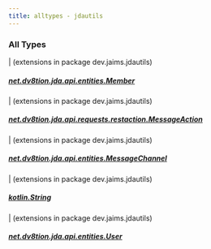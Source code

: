 ```yaml
---
title: alltypes - jdautils
---
```


### All Types

| (extensions in package dev.jaims.jdautils)

##### [net.dv8tion.jda.api.entities.Member](../dev.jaims.jdautils/net.dv8tion.jda.api.entities.-member/index.html)


| (extensions in package dev.jaims.jdautils)

##### [net.dv8tion.jda.api.requests.restaction.MessageAction](../dev.jaims.jdautils/net.dv8tion.jda.api.requests.restaction.-message-action/index.html)


| (extensions in package dev.jaims.jdautils)

##### [net.dv8tion.jda.api.entities.MessageChannel](../dev.jaims.jdautils/net.dv8tion.jda.api.entities.-message-channel/index.html)


| (extensions in package dev.jaims.jdautils)

##### [kotlin.String](../dev.jaims.jdautils/kotlin.-string/index.html)


| (extensions in package dev.jaims.jdautils)

##### [net.dv8tion.jda.api.entities.User](../dev.jaims.jdautils/net.dv8tion.jda.api.entities.-user/index.html)



